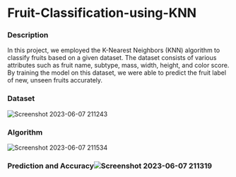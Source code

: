# Fruit-Classification-using-KNN
### Description
In this project, we employed the K-Nearest Neighbors (KNN) algorithm to classify fruits based on a given dataset. The dataset consists of various attributes such as fruit name, subtype, mass, width, height, and color score. By training the model on this dataset, we were able to predict the fruit label of new, unseen fruits accurately.
### Dataset
![Screenshot 2023-06-07 211243](https://github.com/usmaan0786/Fruit-Classification-using-KNN/assets/72275107/016a809d-8b7f-4988-8dc6-97f29f8fa3ce)

### Algorithm
![Screenshot 2023-06-07 211534](https://github.com/usmaan0786/Fruit-Classification-using-KNN/assets/72275107/50b47273-69fd-4146-97cc-fb4c13fddef0)

### Prediction and Accuracy![Screenshot 2023-06-07 211319](https://github.com/usmaan0786/Fruit-Classification-using-KNN/assets/72275107/5951989b-1282-4773-ab67-712b7e59501e)
